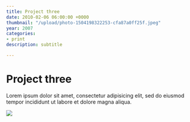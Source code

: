 ```yaml
---
title: Project three
date: 2010-02-06 06:00:00 +0000
thumbnail: "/upload/photo-1504198322253-cfa87a0ff25f.jpeg"
year: 2007
categories:
- print
description: subtitle

---
```

# Project three

Lorem ipsum dolor sit amet, consectetur adipisicing elit, sed do eiusmod tempor incididunt ut labore et dolore magna aliqua.

![](/upload/photo-1504198322253-cfa87a0ff25f.jpeg)